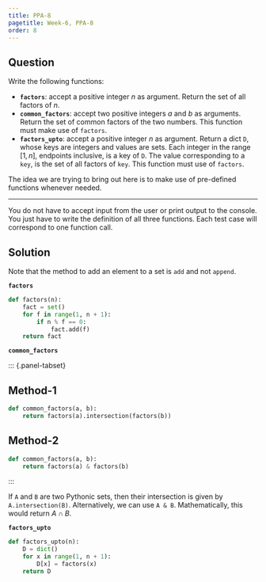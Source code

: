 ```yaml
---
title: PPA-8
pagetitle: Week-6, PPA-8
order: 8
---
```


## Question

Write the following functions:

- **`factors`**: accept a positive integer $n$ as argument. Return the set of all factors of $n$.
- **`common_factors`**: accept two positive integers $a$ and $b$ as arguments. Return the set of common factors of the two numbers. This function must make use of `factors`.
- **`factors_upto`**: accept a positive integer $n$ as argument. Return a dict `D`, whose keys are integers and values are sets. Each integer in the range $[1, n]$, endpoints inclusive, is a key of `D`. The value corresponding to a `key`, is the set of all factors of `key`. This function must use of `factors`.

The idea we are trying to bring out here is to make use of pre-defined functions whenever needed.

<hr>

You do not have to accept input from the user or print output to the console. You just have to write the definition of all three functions. Each test case will correspond to one function call.

## Solution

Note that the method to add an element to a set is `add` and not `append`.

**`factors`**

```python
def factors(n):
    fact = set()
    for f in range(1, n + 1):
        if n % f == 0:
            fact.add(f)
    return fact
```

**`common_factors`**

::: {.panel-tabset}

## Method-1

```python
def common_factors(a, b):
    return factors(a).intersection(factors(b))
```

## Method-2

```python
def common_factors(a, b):
    return factors(a) & factors(b)
```

:::

If `A` and `B` are two Pythonic sets, then their intersection is given by `A.intersection(B)`. Alternatively, we can use `A & B`. Mathematically, this would return $A \cap B$.

**`factors_upto`**

```python
def factors_upto(n):
    D = dict()
    for x in range(1, n + 1):
        D[x] = factors(x)
    return D
```

